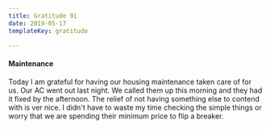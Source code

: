 ```yaml
--- 
title: Gratitude 91
date: 2019-05-17
templateKey: gratitude

---
```


#### Maintenance

Today I am grateful for having our housing maintenance taken care of for us.  Our AC went out last night. We called them up this morning and they had it fixed by the afternoon.  The relief of not having something else to contend with is ver nice.  I didn't have to waste my time checking the simple things or worry that we are spending their minimum price to flip a breaker.